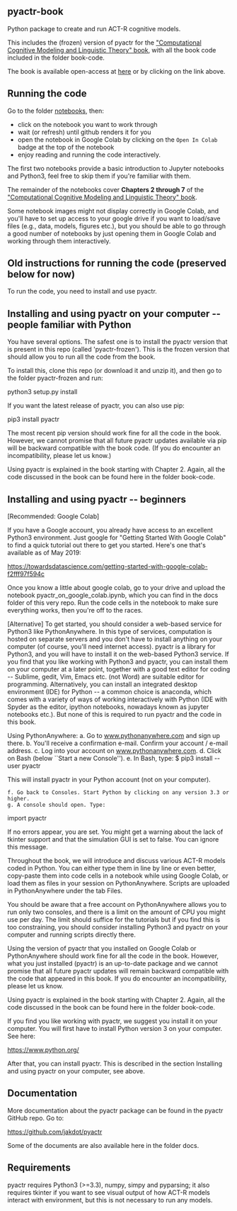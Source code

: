 pyactr-book
---------------------------

Python package to create and run ACT-R cognitive models.

This includes the (frozen) version of pyactr for the ["Computational Cognitive Modeling and Linguistic Theory" book](https://link.springer.com/book/10.1007/978-3-030-31846-8), with all the book code included in the folder book-code.

The book is available open-access at [here](https://link.springer.com/book/10.1007/978-3-030-31846-8) or by clicking on the link above.

Running the code
---------------------------

Go to the folder [notebooks](https://github.com/abrsvn/pyactr-book/tree/master/notebooks), then:

- click on the notebook you want to work through
- wait (or refresh) until github renders it for you
- open the notebook in Google Colab by clicking on the `Open In Colab` badge at the top of the notebook
- enjoy reading and running the code interactively.

The first two notebooks provide a basic introduction to Jupyter notebooks and Python3, feel free to skip them if you're familiar with them.

The remainder of the notebooks cover **Chapters 2 through 7** of the ["Computational Cognitive Modeling and Linguistic Theory" book](https://link.springer.com/book/10.1007/978-3-030-31846-8).

Some notebook images might not display correctly in Google Colab, and you'll have to set up access to your google drive if you want to load/save files (e.g., data, models, figures etc.), but you should be able to go through a good number of notebooks by just opening them in Google Colab and working through them interactively.

**Old** instructions for running the code (preserved below for now)
---------------------------

To run the code, you need to install and use pyactr.

Installing and using pyactr on your computer -- people familiar with Python
---------------------------------------------------------------------------

You have several options. The safest one is to install the pyactr version that is present in this repo (called 'pyactr-frozen'). This is the frozen version that should allow you to run all the code from the book.

To install this, clone this repo (or download it and unzip it), and then go to the folder pyactr-frozen and run:

python3 setup.py install

If you want the latest release of pyactr, you can also use pip:

pip3 install pyactr

The most recent pip version should work fine for all the code in the book. However, we cannot promise that all future pyactr updates available via pip will be backward compatible with the book code. (If you do encounter an incompatibility, please let us know.)

Using pyactr is explained in the book starting with Chapter 2. Again, all the code discussed in the book can be found here in the folder book-code.

Installing and using pyactr -- beginners
----------------------------------------------------------

[Recommended: Google Colab]

If you have a Google account, you already have access to an excellent Python3 environment. Just google for "Getting Started With Google Colab" to find a quick tutorial out there to get you started. Here's one that's available as of May 2019:

https://towardsdatascience.com/getting-started-with-google-colab-f2fff97f594c

Once you know a little about google colab, go to your drive and upload the notebook pyactr_on_google_colab.ipynb, which you can find in the docs folder of this very repo. Run the code cells in the notebook to make sure everything works, then you're off to the races.

[Alternative]
To get started, you should consider a web-based service for Python3 like PythonAnywhere. In this type of services, computation is hosted on separate servers and you don't have to install anything on your computer (of course, you'll need internet access). pyactr is a library for Python3, and you will have to install it on the web-based Python3 service. If you find that you like working with Python3 and pyactr, you can install them on your computer at a later point, together with a good text editor for coding -- Sublime, gedit, Vim, Emacs etc. (not Word) are suitable editor for programming. Alternatively,  you can install an integrated desktop environment (IDE) for Python -- a common choice is anaconda, which comes with a variety of ways of working interactively with Python (IDE with Spyder as the editor, ipython notebooks, nowadays known as jupyter notebooks etc.). But none of this is required to run pyactr and the code in this book.

Using PythonAnywhere:
    a. Go to www.pythonanywhere.com and sign up there.
    b. You'll receive a confirmation e-mail. Confirm your account / e-mail address.
    c. Log into your account on www.pythonanywhere.com.
    d. Click on Bash (below ``Start a new Console'').
    e. In Bash, type:
$ pip3 install --user pyactr

This will install pyactr in your Python account (not on your computer).

    f. Go back to Consoles. Start Python by clicking on any version 3.3 or higher.
    g. A console should open. Type:
import pyactr

If no errors appear, you are set. You might get a warning about the lack of tkinter support and that the simulation GUI is set to false. You can ignore this message.


Throughout the book, we will introduce and discuss various ACT-R models coded in Python. You can either type them in line by line or even better, copy-paste them into code cells in a notebook while using Google Colab, or  load them as files in your session on PythonAnywhere. Scripts are uploaded in PythonAnywhere under the tab Files.

You should be aware that a free account on PythonAnywhere allows you to run only two consoles, and there is a limit on the amount of CPU you might use per day. The limit should suffice for the tutorials but if you find this is too constraining, you should consider installing Python3 and pyactr on your computer and running scripts directly there.

Using the version of pyactr that you installed on Google Colab or PythonAnywhere should work fine for all the code in the book. However, what you just installed (pyactr) is an up-to-date package and we cannot promise that all future pyactr updates will remain backward compatible with the code that appeared in this book. If you do encounter an incompatibility, please let us know.

Using pyactr is explained in the book starting with Chapter 2. Again, all the code discussed in the book can be found here in the folder book-code.

If you find you like working with pyactr, we suggest you install it on your computer. You will first have to install Python version 3 on your computer. See here:

https://www.python.org/

After that, you can install pyactr. This is described in the section Installing and using pyactr on your computer, see above.

Documentation
--------------------------

More documentation about the pyactr package can be found in the pyactr GitHub repo. Go to:

https://github.com/jakdot/pyactr

Some of the documents are also available here in the folder docs.

Requirements
--------------------------

pyactr requires Python3 (>=3.3), numpy, simpy and pyparsing; it also requires tkinter if you want to see visual output of how ACT-R models interact with environment, but this is not necessary to run any models.
